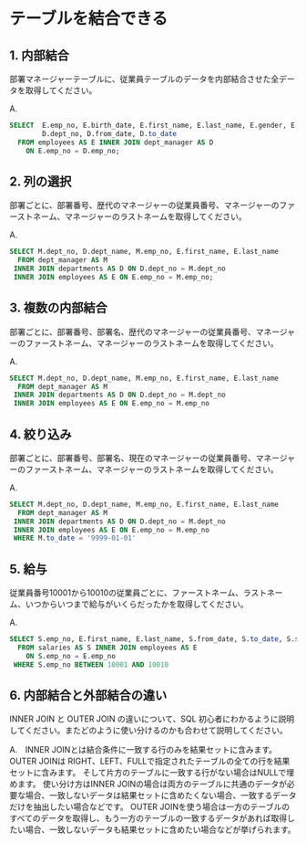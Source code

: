 # テーブルを結合できる

## 1. 内部結合

部署マネージャーテーブルに、従業員テーブルのデータを内部結合させた全データを取得してください。

A.
```sql
SELECT  E.emp_no, E.birth_date, E.first_name, E.last_name, E.gender, E.hire_date, 
        D.dept_no, D.from_date, D.to_date 
  FROM employees AS E INNER JOIN dept_manager AS D 
    ON E.emp_no = D.emp_no;
```

## 2. 列の選択

部署ごとに、部署番号、歴代のマネージャーの従業員番号、マネージャーのファーストネーム、マネージャーのラストネームを取得してください。

A.
```sql
SELECT M.dept_no, D.dept_name, M.emp_no, E.first_name, E.last_name 
  FROM dept_manager AS M 
 INNER JOIN departments AS D ON D.dept_no = M.dept_no 
 INNER JOIN employees AS E ON E.emp_no = M.emp_no;
```

## 3. 複数の内部結合

部署ごとに、部署番号、部署名、歴代のマネージャーの従業員番号、マネージャーのファーストネーム、マネージャーのラストネームを取得してください。

A.
```sql
SELECT M.dept_no, D.dept_name, M.emp_no, E.first_name, E.last_name 
  FROM dept_manager AS M 
 INNER JOIN departments AS D ON D.dept_no = M.dept_no 
 INNER JOIN employees AS E ON E.emp_no = M.emp_no 
```

## 4. 絞り込み

部署ごとに、部署番号、部署名、現在のマネージャーの従業員番号、マネージャーのファーストネーム、マネージャーのラストネームを取得してください。

A.
```sql
SELECT M.dept_no, D.dept_name, M.emp_no, E.first_name, E.last_name 
  FROM dept_manager AS M 
 INNER JOIN departments AS D ON D.dept_no = M.dept_no 
 INNER JOIN employees AS E ON E.emp_no = M.emp_no 
 WHERE M.to_date = '9999-01-01'
```

## 5. 給与

従業員番号10001から10010の従業員ごとに、ファーストネーム、ラストネーム、いつからいつまで給与がいくらだったかを取得してください。

A.
```sql
SELECT S.emp_no, E.first_name, E.last_name, S.from_date, S.to_date, S.salary 
  FROM salaries AS S INNER JOIN employees AS E 
    ON S.emp_no = E.emp_no 
 WHERE S.emp_no BETWEEN 10001 AND 10010 
```

## 6. 内部結合と外部結合の違い

INNER JOIN と OUTER JOIN の違いについて、SQL 初心者にわかるように説明してください。またどのように使い分けるのかも合わせて説明してください。

A.　INNER JOINとは結合条件に一致する行のみを結果セットに含みます。OUTER JOINは RIGHT、LEFT、FULLで指定されたテーブルの全ての行を結果セットに含みます。
そして片方のテーブルに一致する行がない場合はNULLで埋めます。
使い分け方はINNER JOINの場合は両方のテーブルに共通のデータが必要な場合、一致しないデータは結果セットに含めたくない場合、一致するデータだけを抽出したい場合などです。
OUTER JOINを使う場合は一方のテーブルのすべてのデータを取得し、もう一方のテーブルの一致するデータがあれば取得したい場合、一致しないデータも結果セットに含めたい場合などが挙げられます。